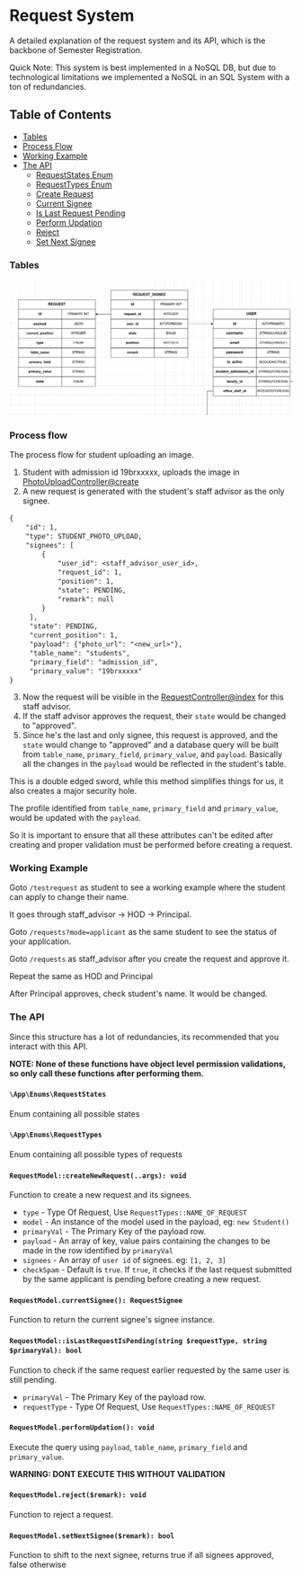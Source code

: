 # Request System

A detailed explanation of the request system and its API, which is the backbone of Semester Registration.

Quick Note: This system is best implemented in a NoSQL DB, but due to technological limitations we implemented a NoSQL in an SQL System with a ton of redundancies.

## Table of Contents
- [Tables](#tables)
- [Process Flow](#process-flow)
- [Working Example](#)
- [The API](#the-api)
    - [RequestStates Enum](#appenumsrequeststates)
    - [RequestTypes Enum](#appenumsrequesttypes)
    - [Create Request](#requestmodelcreatenewrequeststring-type-model-model-string-primaryval-array-payload-array-signees-void)
    - [Current Signee](#requestmodelcurrentsignee-requestsignee)
    - [Is Last Request Pending](#requestmodelislastrequestispendingstring-requesttype-string-primaryval-bool)
    - [Perform Updation](#requestmodelperformupdation-void)
    - [Reject](#requestmodelrejectremark-void)
    - [Set Next Signee](#requestmodelsetnextsigneeremark-bool)

### Tables

![Database Tables](./images/RequestTables.png)

### Process flow

The process flow for student uploading an image.

1. Student with admission id 19brxxxxx, uploads the image in [PhotoUploadController@create](../src/app/Http/Controllers/PhotoUploadController.php)
2. A new request is generated with the student's staff advisor as the only signee.
```
{
    "id": 1,
    "type": STUDENT_PHOTO_UPLOAD,
    "signees": [
        {
            "user_id": <staff_advisor_user_id>,
            "request_id": 1,
            "position": 1,
            "state": PENDING,
            "remark": null
        }
     ],
     "state": PENDING,
     "current_position": 1,
     "payload": {"photo_url": "<new_url>"},
     "table_name": "students",
     "primary_field": "admission_id",
     "primary_value": "19brxxxxx"
}
```
3. Now the request will be visible in the [RequestController@index](../src/app/Http/Controllers/RequestController.php) for this staff advisor.
4. If the staff advisor approves the request, their `state` would be changed to "approved".
5. Since he's the last and only signee, this request is approved, and the `state` would change to "approved" and a database query will be built from `table_name`, `primary_field`, `primary_value`, and `payload`.
Basically all the changes in the `payload` would be reflected in the student's table.

This is a double edged sword, while this method simplifies things for us, it also creates a major security hole.

The profile identified from `table_name`, `primary_field` and `primary_value`, would be updated with the `payload`. 

So it is important to ensure that all these attributes can't be edited after creating and proper validation must be performed before creating a request.


### Working Example

Goto `/testrequest` as student to see a working example where the student can apply to change their name.

It goes through staff_advisor -> HOD -> Principal.

Goto `/requests?mode=applicant` as the same student to see the status of your application.

Goto `/requests` as staff_advisor after you create the request and approve it.

Repeat the same as HOD and Principal

After Principal approves, check student's name. It would be changed.

### The API

Since this structure has a lot of redundancies, its recommended that you interact with this API. 

**NOTE: None of these functions have object level permission validations, so only call these functions after performing them.**

#### `\App\Enums\RequestStates`

Enum containing all possible states

#### `\App\Enums\RequestTypes`

Enum containing all possible types of requests

#### `RequestModel::createNewRequest(..args): void`

Function to create a new request and its signees.

- `type` - Type Of Request, Use `RequestTypes::NAME_OF_REQUEST`
- `model` - An instance of the model used in the payload, eg: `new Student()`
- `primaryVal` - The Primary Key of the payload row.
- `payload` - An array of key, value pairs containing the changes to be made in the row identified by `primaryVal` 
- `signees` - An array of `user id` of signees. eg: `[1, 2, 3]`
- `checkSpam` - Default is `true`. If `true`, it checks if the last request submitted by the same applicant is pending before creating a new request.

#### `RequestModel.currentSignee(): RequestSignee`

Function to return the current signee's signee instance.

#### `RequestModel::isLastRequestIsPending(string $requestType, string $primaryVal): bool`

Function to check if the same request earlier requested by the same user is still pending.

- `primaryVal` - The Primary Key of the payload row.
- `requestType` - Type Of Request, Use `RequestTypes::NAME_OF_REQUEST`

#### `RequestModel.performUpdation(): void`

Execute the query using `payload`, `table_name`, `primary_field` and `primary_value`.

**WARNING: DONT EXECUTE THIS WITHOUT VALIDATION**

#### `RequestModel.reject($remark): void`

Function to reject a request.

#### `RequestModel.setNextSignee($remark): bool`

Function to shift to the next signee, returns true if all signees approved, false otherwise